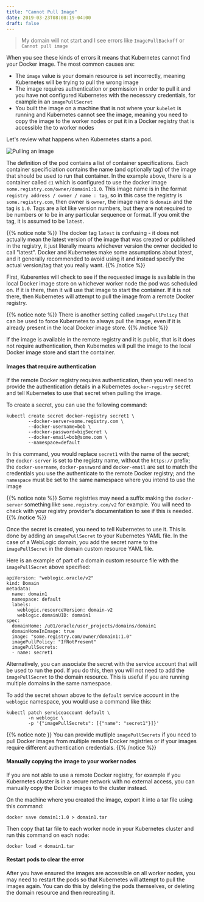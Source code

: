 ```yaml
---
title: "Cannot Pull Image"
date: 2019-03-23T08:08:19-04:00
draft: false
---
```


> My domain will not start and I see errors like `ImagePullBackoff` or `Cannot pull image`

When you see these kinds of errors it means that Kubernetes cannot find your Docker image.
The most common causes are: 

* The `image` value is your domain resource is set incorrectly, meaning Kubernetes will be 
  trying to pull the wrong image
* The image requires authentication or permission in order to pull it and you have not 
  configured Kubernetes with the necessary credentials, for example in an `imagePullSecret`
* You built the image on a machine that is not where your `kubelet` is running and Kubernetes
  cannot see the image, meaning you need to copy the image to the worker nodes or put it in 
  a Docker registry that is accessible the to worker nodes

Let's review what happens when Kubernetes starts a pod.

![Pulling an image](/weblogic-kubernetes-operator/images/image-pull.png)

The definition of the pod contains a list of container specifications.  Each container 
specificiation contains the name (and optionally tag) of the image that should be used
to run that container.  In the example above, there is a container called `c1` which is
configured to use the docker image `some.registry.com/owner/domain1:1.0`.  This image
name is in the format `registry address / owner / name : tag`, so in this case the 
registry is `some.registry.com`, then owner is `owner`, the image name is `domain` 
and the tag is `1.0`.  Tags are a lot like version numbers, but they are not required 
to be numbers or to be in any particular sequence or format.  If you omit the tag, it 
is assumed to be `latest`.

{{% notice note %}}
The docker tag `latest` is confusing - it does not actually mean the latest version of 
the image that was created or published in the registry, it just literally means 
whichever version the owner decided to call "latest".  Docker and Kubernetes make 
some assumptions about latest, and it generally recommended to avoid using it and instead
specify the actual version/tag that you really want. 
{{% /notice %}}

First, Kuberentes will check to see if the requested image is available in the local 
Docker image store on whichever worker node the pod was scheduled on.  If it is there,
then it will use that image to start the container.  If it is not there, then Kubernetes
will attempt to pull the image from a remote Docker registry.

{{% notice note %}}
There is another setting called `imagePullPolicy` that can be used to force Kubernetes 
to always pull the image, even if it is already present in the local Docker image 
store.
{{% /notice %}}

If the image is available in the remote registry and it is public, that is it does not 
require authentication, then Kubernetes will pull the image to the local Docker image
store and start the container. 

#### Images that require authentication

If the remote Docker registry requires authentication, then you will need to provide
the authentication details in a Kubernetes `docker-registry` secret and tell Kubernetes
to use that secret when pulling the image. 

To create a secret, you can use the following command:

```
kubectl create secret docker-registry secret1 \
        --docker-server=some.registry.com \
        --docker-username=bob \
        --docker-password=bigSecret \
        --docker-email=bob@some.com \
        --namespace=default
```

In this command, you would replace `secret1` with the name of the secret; the `docker-server`
is set to the registry name, without the `https://` prefix; the `docker-username`, `docker-password`
and `docker-email` are set to match the credentials you use the authenticate to the remote 
Docker registry; and the `namespace` must be set to the same namespace where you intend to
use the image

{{% notice note %}}
Some registries may need a suffix making the `docker-server` something like `some.registry.com/v2`
for example.  You will need to check with your registry provider's documentation to see if this is needed.
{{% /notice %}}

Once the secret is created, you need to tell Kubernetes to use it.  This is done by adding 
an `imagePullSecret` to your Kubernetes YAML file.  In the case of a WebLogic domain, you 
add the secret name to the `imagePullSecret` in the domain custom resource YAML file.  

Here is an example of part of a domain custom resource file with the `imagePullSecret` above 
specified:

```
apiVersion: "weblogic.oracle/v2"
kind: Domain
metadata:
  name: domain1
  namespace: default
  labels:
    weblogic.resourceVersion: domain-v2
    weblogic.domainUID: domain1
spec:
  domainHome: /u01/oracle/user_projects/domains/domain1
  domainHomeInImage: true
  image: "some.registry.com/owner/domain1:1.0"
  imagePullPolicy: "IfNotPresent"
  imagePullSecrets:
  - name: secret1
```

Alternatively, you can associate the secret with the service account that will be used to run 
the pod.  If you do this, then you will not need to add the `imagePullSecret` to the domain
resource.  This is useful if you are running multiple domains in the same namespace.

To add the secret shown above to the `default` service account in the `weblogic` namespace, you
would use a command like this:

```
kubectl patch serviceaccount default \
        -n weblogic \
        -p '{"imagePullSecrets": [{"name": "secret1"}]}'
```

{{% notice note }}
You can provide mutliple `imagePullSecrets` if you need to pull Docker images from multiple 
remote Docker registries or if your images require different authentication credentials.
{{% /notice %}}

#### Manually copying the image to your worker nodes

If you are not able to use a remote Docker registry, for example if you Kubernetes cluster is 
in a secure network with no external access, you can manually copy the Docker images to the
cluster instead. 

On the machine where you created the image, export it into a tar file using this command:

```
docker save domain1:1.0 > domain1.tar
```

Then copy that tar file to each worker node in your Kubernetes cluster and run this command
on each node:

```
docker load < domain1.tar
```

#### Restart pods to clear the error

After you have ensured the images are accessible on all worker nodes, you may need to restart
the pods so that Kubernetes will attempt to pull the images again.   You can do this by 
deleting the pods themselves, or deleting the domain resource and then recreating it. 
